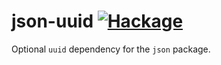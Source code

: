 # json-uuid [![Hackage](http://img.shields.io/hackage/v/json-uuid.svg)](https://hackage.haskell.org/package/json-uuid)


Optional `uuid` dependency for the `json` package.
